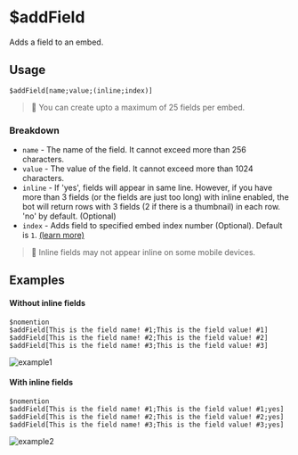 # $addField
Adds a field to an embed.

## Usage
```
$addField[name;value;(inline;index)]
```
> 📝 You can create upto a maximum of 25 fields per embed.

### Breakdown
- `name` - The name of the field. It cannot exceed more than 256 characters.
- `value` - The value of the field. It cannot exceed more than 1024 characters.
- `inline` - If 'yes', fields will appear in same line. However, if you have more than 3 fields (or the fields are just too long) with inline enabled, the bot will return rows with 3 fields (2 if there is a thumbnail) in each row. 'no' by default. (Optional)
- `index` - Adds field to specified embed index number (Optional). Default is `1`. [(learn more)](../resources/embedIndexes.md)

> 📝 Inline fields may not appear inline on some mobile devices.

## Examples

#### Without inline fields
```
$nomention
$addField[This is the field name! #1;This is the field value! #1]
$addField[This is the field name! #2;This is the field value! #2]
$addField[This is the field name! #3;This is the field value! #3]
```
![example1](https://user-images.githubusercontent.com/69215413/125877161-79acfd73-94a8-43c8-96dc-e6b74a7d5a01.png)

#### With inline fields
```
$nomention
$addField[This is the field name! #1;This is the field value! #1;yes]
$addField[This is the field name! #2;This is the field value! #2;yes]
$addField[This is the field name! #3;This is the field value! #3;yes]
```
![example2](https://user-images.githubusercontent.com/69215413/125877197-8ac0caff-fec4-487d-b342-e9aba781eb57.png)
